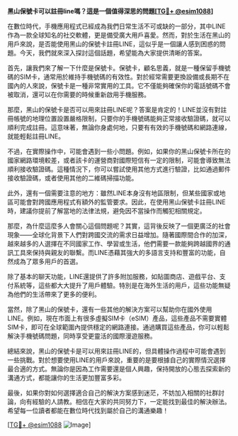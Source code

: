 **黑山保號卡可以註冊line嗎？這是一個值得深思的問題[[TG💪+ @esim1088](https://t.me/s/esim1088)]**

在數位時代，手機應用程式已經成為我們日常生活不可或缺的一部分，其中LINE作為一款全球知名的社交軟體，更是備受廣大用戶喜愛。然而，對於生活在黑山的用戶來說，是否能使用黑山的保號卡註冊LINE，這似乎是一個讓人感到困惑的問題。今天，我們就來深入探討這個話題，希望能為大家提供清晰的答案。

首先，讓我們來了解一下什麼是保號卡。保號卡，顧名思義，就是一種保留手機號碼的SIM卡，通常用於維持手機號碼的有效性。對於經常需要更換設備或長期不在國內的人來說，保號卡是一種非常實用的工具。它不僅能夠確保你的電話號碼不會被取消，還可以在你需要的時候重新啟用手機服務。

那麼，黑山的保號卡是否可以用來註冊LINE呢？答案是肯定的！LINE並沒有對註冊帳號的地理位置設置嚴格限制，只要你的手機號碼能夠正常接收驗證碼，就可以順利完成註冊。這意味著，無論你身處何地，只要有有效的手機號碼和網路連線，就能輕鬆註冊LINE。

不過，在實際操作中，可能會遇到一些小問題。例如，如果你的黑山保號卡所在的國家網路環境較差，或者該卡的運營商對國際短信有一定的限制，可能會導致無法順利接收驗證碼。這種情況下，你可以嘗試使用其他方式進行驗證，比如通過郵件接收驗證碼，或者使用其他的二維碼掃描功能。

此外，還有一個需要注意的地方：雖然LINE本身沒有地區限制，但某些國家或地區可能會對跨國應用程式有額外的監管要求。因此，在使用黑山保號卡註冊LINE時，建議你提前了解當地的法律法規，避免因不當操作而觸犯相關規定。

那麼，為什麼這麼多人會關心這個問題呢？其實，這背後反映了一個更廣泛的社會現象——全球化背景下人們對跨國交流的需求日益增加。隨著國際間合作的加深，越來越多的人選擇在不同國家工作、學習或生活，他們需要一款能夠跨越國界的通訊工具來保持與親友的聯繫。而LINE憑藉其強大的多語言支持和豐富的功能，自然成為了眾多用戶的首選。

除了基本的聊天功能，LINE還提供了許多附加服務，如貼圖商店、遊戲平台、支付系統等，這些都大大提升了用戶體驗。特別是在海外生活的用戶，這些功能無疑為他們的生活帶來了更多的便利。

當然，除了黑山的保號卡，還有一些其他的解決方案可以幫助你在國外使用LINE。例如，現在市面上有很多虛擬SIM卡（eSIM）產品，這些產品不需要實體SIM卡，即可在全球範圍內提供穩定的網路連接。通過購買這些產品，你可以輕鬆解決手機號碼問題，同時享受更靈活的國際漫遊服務。

總結來說，黑山的保號卡是可以用來註冊LINE的，但具體操作過程中可能會遇到一些挑戰。對於想要使用LINE的用戶來說，重要的是要根據自己的實際情況選擇最合適的方式。無論你是因為工作需要還是個人興趣，保持開放的心態去探索新的溝通方式，都能讓你的生活更加豐富多彩。

最後，如果你對如何選擇適合自己的解決方案感到迷茫，不妨加入相關的社群討論，向有經驗的人請教。相信在大家的共同努力下，一定能找到最佳的解決辦法。希望每一位讀者都能在數位時代找到屬於自己的溝通樂趣！

[[TG💪+ @esim1088](https://t.me/s/esim1088) ![Image](https://i.postimg.cc/4NQfJmqS/Snipaste-2025-05-13-00-14-12.png)]